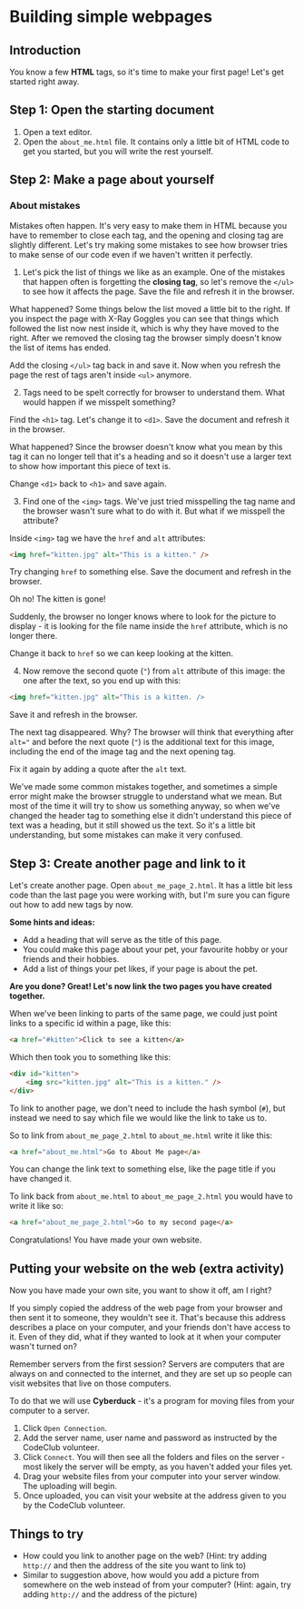 # Building simple webpages

## Introduction

You know a few __HTML__ tags, so it's time to make your first page! Let's get started right away.

## Step 1: Open the starting document 

1. Open a text editor. 
2. Open the `about_me.html` file. It contains only a little bit of HTML code to get you started, but you will write the rest yourself.

## Step 2: Make a page about yourself

### About mistakes

Mistakes often happen. It's very easy to make them in HTML because you have to remember to close each tag, and the opening and closing tag are slightly different. Let's try making some mistakes to see how browser tries to make sense of our code even if we haven't written it perfectly.

1. Let's pick the list of things we like as an example. One of the mistakes that happen often is forgetting the __closing tag__, so let's remove the `</ul>` to see how it affects the page. Save the file and refresh it in the browser.

What happened? Some things below the list moved a little bit to the right. If you inspect the page with X-Ray Goggles you can see that things which followed the list now nest inside it, which is why they have moved to the right. After we removed the closing tag the browser simply doesn't know the list of items has ended.

Add the closing `</ul>` tag back in and save it. Now when you refresh the page the rest of tags aren't inside `<ul>` anymore.

2. Tags need to be spelt correctly for browser to understand them. What would happen if we misspelt something? 

Find the `<h1>` tag. Let's change it to `<d1>`. Save the document and refresh it in the browser. 

What happened? Since the browser doesn't know what you mean by this tag it can no longer tell that it's a heading and so it doesn't use a larger text to show how important this piece of text is. 

Change `<d1>` back to `<h1>` and save again.

3. Find one of the `<img>` tags. We've just tried misspelling the tag name and the browser wasn't sure what to do with it. But what if we misspell the attribute?

Inside `<img>` tag we have the `href` and `alt` attributes:

```HTML
<img href="kitten.jpg" alt="This is a kitten." />
```

Try changing `href` to something else. Save the document and refresh in the browser.

Oh no! The kitten is gone!

Suddenly, the browser no longer knows where to look for the picture to display - it is looking for the file name inside the `href` attribute, which is no longer there.

Change it back to `href` so we can keep looking at the kitten.

4. Now remove the second quote (`"`) from `alt` attribute of this image: the one after the text, so you end up with this:

```HTML
<img href="kitten.jpg" alt="This is a kitten. />
```

Save it and refresh in the browser. 

The next tag disappeared. Why? The browser will think that everything after `alt="` and before the next quote (`"`) is the additional text for this image, including the end of the image tag and the next opening tag. 

Fix it again by adding a quote after the `alt` text.

We've made some common mistakes together, and sometimes a simple error might make the browser struggle to understand what we mean. But most of the time it will try to show us something anyway, so when we've changed the header tag to something else it didn't understand this piece of text was a heading, but it still showed us the text. So it's a little bit understanding, but some mistakes can make it very confused.

## Step 3: Create another page and link to it

Let's create another page. Open `about_me_page_2.html`. It has a little bit less code than the last page you were working with, but I'm sure you can figure out how to add new tags by now.

__Some hints and ideas:__

* Add a heading that will serve as the title of this page.
* You could make this page about your pet, your favourite hobby or your friends and their hobbies.
* Add a list of things your pet likes, if your page is about the pet.

__Are you done? Great! Let's now link the two pages you have created together.__

When we've been linking to parts of the same page, we could just point links to a specific id within a page, like this:
	
```HTML
<a href="#kitten">Click to see a kitten</a>
```

Which then took you to something like this:

```HTML
<div id="kitten">
	<img src="kitten.jpg" alt="This is a kitten." />
</div>
```

To link to another page, we don't need to include the hash symbol (`#`), but instead we need to say which file we would like the link to take us to.

So to link from `about_me_page_2.html` to `about_me.html` write it like this:

```HTML
<a href="about_me.html">Go to About Me page</a>
```

You can change the link text to something else, like the page title if you have changed it.

To link back from `about_me.html` to `about_me_page_2.html` you would have to write it like so:

```HTML
<a href="about_me_page_2.html">Go to my second page</a>
```

Congratulations! You have made your own website.

## Putting your website on the web (extra activity)

Now you have made your own site, you want to show it off, am I right? 

If you simply copied the address of the web page from your browser and then sent it to someone, they wouldn't see it. That's because this address describes a place on your computer, and your friends don't have access to it. Even of they did, what if they wanted to look at it when your computer wasn't turned on? 

Remember servers from the first session? Servers are computers that are always on and connected to the internet, and they are set up so people can visit websites that live on those computers.

To do that we will use __Cyberduck__ - it's a program for moving files from your computer to a server.

1. Click `Open Connection`.
2. Add the server name, user name and password as instructed by the CodeClub volunteer.
3. Click `Connect`. You will then see all the folders and files on the server - most likely the server will be empty, as you haven't added your files yet.
4. Drag your website files from your computer into your server window. The uploading will begin.
5. Once uploaded, you can visit your website at the address given to you by the CodeClub volunteer.


## Things to try

* How could you link to another page on the web? (Hint: try adding `http://` and then the address of the site you want to link to)
* Similar to suggestion above, how would you add a picture from somewhere on the web instead of from your computer? (Hint: again, try adding `http://` and the address of the picture)




